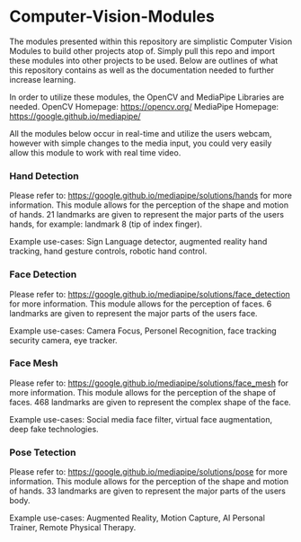 # Computer-Vision-Modules

The modules presented within this repository are simplistic Computer Vision Modules to build other projects atop of. Simply pull this repo and import these modules into other projects to be used. Below are outlines of what this repository contains as well as the documentation needed to further increase learning.

In order to utilize these modules, the OpenCV and MediaPipe Libraries are needed.
OpenCV Homepage: https://opencv.org/
MediaPipe Homepage: https://google.github.io/mediapipe/

All the modules below occur in real-time and utilize the users webcam, however with simple changes to the media input, you could very easily allow this module to work with real time video.


### Hand Detection
Please refer to: https://google.github.io/mediapipe/solutions/hands for more information.
This module allows for the perception of the shape and motion of hands. 21 landmarks are given to represent the major parts of the users hands, for example: landmark 8 (tip of index finger). 

Example use-cases: Sign Language detector, augmented reality hand tracking, hand gesture controls, robotic hand control.


### Face Detection
Please refer to: https://google.github.io/mediapipe/solutions/face_detection for more information.
This module allows for the perception of faces. 6 landmarks are given to represent the major parts of the users face.

Example use-cases: Camera Focus, Personel Recognition, face tracking security camera, eye tracker.

### Face Mesh
Please refer to: https://google.github.io/mediapipe/solutions/face_mesh for more information.
This module allows for the perception of the shape of faces. 468 landmarks are given to represent the complex shape of the face.

Example use-cases: Social media face filter, virtual face augmentation, deep fake technologies.

### Pose Tetection
Please refer to: https://google.github.io/mediapipe/solutions/pose for more information.
This module allows for the perception of the shape and motion of hands. 33 landmarks are given to represent the major parts of the users body. 

Example use-cases: Augmented Reality, Motion Capture, AI Personal Trainer, Remote Physical Therapy.
